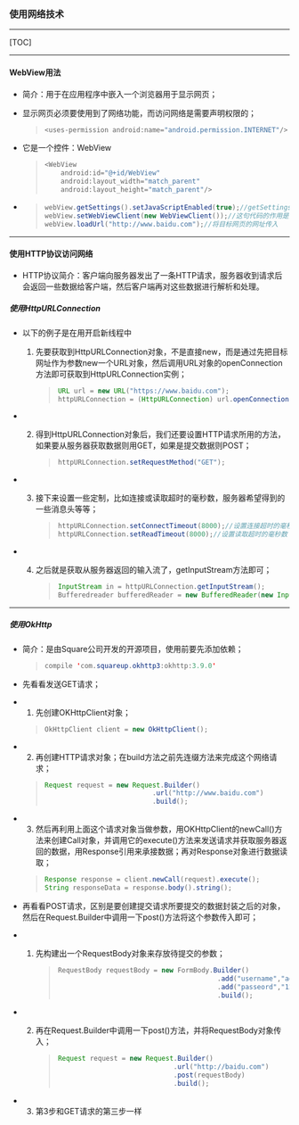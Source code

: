 ### 使用网络技术

***

[TOC]

***

#### WebView用法

* 简介：用于在应用程序中嵌入一个浏览器用于显示网页；

* 显示网页必须要使用到了网络功能，而访问网络是需要声明权限的；

  > ```java
  > <uses-permission android:name="android.permission.INTERNET"/>
  > ```

* 它是一个控件：WebView

  > ```java
  > <WebView
  >     android:id="@+id/WebView"
  >     android:layout_width="match_parent"
  >     android:layout_height="match_parent"/>
  > ```

* > ```java
  > webView.getSettings().setJavaScriptEnabled(true);//getSettings可以去设置一些浏览器的属性，这里并不去设置，而只是调用了setJavaScriptEna方法让WebView支持JavaScript脚本；
  > webView.setWebViewClient(new WebViewClient());//这句代码的作用是当需要从一个网页跳转到另一个网页的时候，我们希望的是目标网页仍然是在当前WebView中显示，而不是打开手机中的浏览器；
  > webView.loadUrl("http://www.baidu.com");//将目标网页的网址传入
  > ```

***

#### 使用HTTP协议访问网络

* HTTP协议简介：客户端向服务器发出了一条HTTP请求，服务器收到请求后会返回一些数据给客户端，然后客户端再对这些数据进行解析和处理。

##### 使用HttpURLConnection

* 以下的例子是在用开启新线程中

  1. 先要获取到HttpURLConnection对象，不是直接new，而是通过先把目标网址作为参数new一个URL对象，然后调用URL对象的openConnection方法即可获取到HttpURLConnection实例；

     > ```java
     > URL url = new URL("https://www.baidu.com");
     > httpURLConnection = (HttpURLConnection) url.openConnection();
     > ```

* 2. 得到HttpURLConnection对象后，我们还要设置HTTP请求所用的方法，如果要从服务器获取数据则用GET，如果是提交数据则POST；

     > ```java
     > httpURLConnection.setRequestMethod("GET");
     > ```

* 3. 接下来设置一些定制，比如连接或读取超时的毫秒数，服务器希望得到的一些消息头等等；

     > ```java
     > httpURLConnection.setConnectTimeout(8000);//设置连接超时的毫秒数
     > httpURLConnection.setReadTimeout(8000);//设置读取超时的毫秒数
     > ```

* 4. 之后就是获取从服务器返回的输入流了，getInputStream方法即可；

     > ```java
     > InputStream in = httpURLConnection.getInputStream();
     > Bufferedreader bufferedReader = new BufferedReader(new InputStreamReader(in));
     > ```

***

##### 使用OkHttp

* 简介：是由Square公司开发的开源项目，使用前要先添加依赖；

  > ```java
  > compile 'com.squareup.okhttp3:okhttp:3.9.0'
  > ```

* 先看看发送GET请求；

* 1. 先创建OKHttpClient对象；

  > ```java
  > OkHttpClient client = new OkHttpClient();
  > ```

* 2. 再创建HTTP请求对象；在build方法之前先连缀方法来完成这个网络请求；

  > ```java
  > Request request = new Request.Builder()
  >   						   .url("http://www.baidu.com")
  >   						   .build();
  > ```

* 3. 然后再利用上面这个请求对象当做参数，用OKHttpClient的newCall()方法来创建Call对象，并调用它的execute()方法来发送请求并获取服务器返回的数据，用Response引用来承接数据；再对Response对象进行数据读取；

  > ```java
  > Response response = client.newCall(request).execute();
  > String responseData = response.body().string();
  > ```

* 再看看POST请求，区别是要创建提交请求所要提交的数据封装之后的对象，然后在Request.Builder中调用一下post()方法将这个参数传入即可；

* 1. 先构建出一个RequestBody对象来存放待提交的参数；

     > ```java
     > RequestBody requestBody = new FormBody.Builder()
     >                                         .add("username","admin")
     >                                         .add("passeord","123456")
     >                                         .build();
     > ```

* 2. 再在Request.Builder中调用一下post()方法，并将RequestBody对象传入；

     > ```java
     > Request request = new Request.Builder()
     >                              .url("http://baidu.com")
     >                              .post(requestBody)
     >                              .build();
     > ```

* 3. 第3步和GET请求的第三步一样